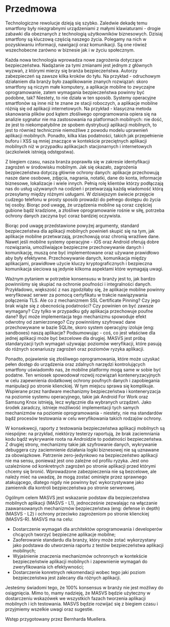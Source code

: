 # Przedmowa

Technologiczne rewolucje dzieją się szybko. Zaledwie dekadę temu smartfony były niezgrabnymi urządzeniami z małymi klawiaturami - drogie zabawki dla obeznanych z technologią użytkowników biznesowych. Dzisiaj smartfony są kluczową częścią naszego życia. Polegamy na nich w pozyskiwaniu informacji, nawigacji oraz komunikacji. Są one rówież wszechobecne zarówno w biznesie jak i w życiu społecznym.

Każda nowa technologia wprowadza nowe zagrożenia dotyczące bezpieczeństwa. Nadążanie za tymi zmianami jest jednym z głównych wyzwań, z którymi mierzy się branża bezpieczeństwa. Autorzy zabezpieczeń są zawsze kilka kroków do tyłu. Na przykład - odruchowym działaniem dla branży było zaaplikowanie znanych rozwiązań: skoro smartfony są niczym małe komputery, a aplikacje mobilne to zwyczajne oprogramowanie, zatem wymagania bezpieczeństwa powinny być podobne, tak? Niestety, to nie działa w ten sposób. Systemy operacyjne smartfonów są inne niż te znane ze stacji roboczych, a aplikacje mobilne różnią się od aplikacji internetowych. Na przykład - klasyczna metoda skanowania plików pod kątem złośliwego oprogramowania opiera się na analizie sygnatur nie ma zastosowania na platformach mobilnych: nie dość, że jest to niekompatybilne ze spobem dystrybucji aplikacji mobilnych, to jest to również technicznie niemożliwe z powodu modelu uprawnień aplikacji mobilnych. Ponadto, kilka klas podatności, takich jak przepełnienie buforu i XSS są mniej znaczące w kontekście przeciętnych aplikacji mobilnych niż w przypadku aplikacjach stacjonarnych i internetowych (aczkolwiek istnieją odstępstwa).

Z biegiem czasu, nasza branża poprawiła się w zakresie identyfikacji zagrożeń w środowisku mobilnym. Jak się okazało, zagrożenia bezpieczeństwa dotyczą głównie ochrony danych: aplikacje przechowują nasze dane osobowe, zdjęcia, nagrania, notatki, dane do konta, informacje biznesowe, lokalizacje i wiele innych. Pełnią rolę klientów którzy podłączają nas do usług używanych na codzień i przetwarzają każdą wiadomość którą przesyłamy między różnymi usługami. W dzisiejszym świecie przejęcie cudzego telefonu w prosty sposób prowadzi do pełnego dostępu do życia tej osoby. Biorąc pod uwagę, że urządzenia mobilne są coraz częściej gubione bądź kradzione, a złośliwe oprogramowanie rośnie w siłę, potrzeba ochrony danych zaczyna być coraz bardziej oczywista.

Biorąc pod uwagę przedstawione powyżej argumenty, standard bezpieczeństwa dla aplikacji mobilnych powinień skupić się na tym, jak aplikacje mobilne przetwarzają, przechowują oraz chronią wrażliwe dane. Nawet jeśli mobilne systemy operacyjne - iOS oraz Android oferują dobre rozwiązania, umożliwiające bezpieczne przechowywanie danych i komunikację, muszą one być implementowane oraz używane prawidłowo aby były efektywne. Przechowywanie danych, komunikacja między aplikacjami, prawidłowe użycie kluczy kryptograficznych i bezpieczna komunikacja sieciowa są jedynie kilkoma aspektami które wymagają uwagi.

Ważnym pytaniem w potrzebie konsensusu w branży jest to, jak bardzo powinniśmy się skupiać na ochronie poufności i integralności danych. Przykładowo, większość z nas zgodziłaby się, że aplikacje mobilne powinny weryfikować serwer za pomocą certyfikatu w trakcie nawiązywania połączenia TLS. Ale co z mechanizmem SSL Certificate Pinning? Czy jego brak wiąże się z obecnością podatności? Czy powinien on być zawsze wymagany? Czy tylko w przypadku gdy aplikacja przechowuje poufne dane? Być może implementacja tego mechanizmu spowoduje efekt odwrotny od zamierzonego? Czy powinniśmy szyfrować dane przechowywane w bazie SQLite, skoro system operacyjny izoluje (eng: sandboxes) naszą aplikacje? Podsumowując - coś, co jest właściwe dla jednej aplikacji może być bezcelowe dla drugiej. MASVS jest próbą standaryzacji tych wymagań używając poziomów weryfikacji, które pasują do różnych scenariuszy zagrożeń oraz poziomów ryzyka aplikacji. 

Ponadto, pojawienie się złośliwego oprogramowania, które może uzyskać pełen dostęp do urządzenia oraz zdalnych narzędzi kontrolujących smartfony uświadomiło nas, że mobilne platformy mogą same w sobie być podatne. Ten wniosek spowodował rozwój rozwiązań konteneryzacyjnych w celu zapewnienia dodatkowej ochrony poufnych danych i zapobiegania manipulacji po stronie klienckiej. W tym miejscu sprawa się komplikuje. 
Wspierane przez hardware mechanizmy bezpieczeństwa i konteneryzacja na poziomie systemu operacyjnego, takie jak Android For Work oraz Samsung Knox istnieją, lecz wyłącznie dla wybranych urządzeń. Jako środek zaradczy, istnieje możliwość implementacji tych samych mechanizmów na poziomie oprogramowania - niestety, nie ma standardów bądź procesów testowania w celu weryfikowania takich rodzajów ochrony.

W konsekwecji, raporty z testowania bezpieczeństwa aplikacji mobilnych są niespójne: na przykład, niektórzy testerzy raportują, że brak zaciemniania kodu bądź wykrywanie roota na Androidzie to podatności bezpieczeństwa. Z drugiej strony, mechanizmy takie jak szyfrowanie danych, wykrywanie debuggera czy zaciemnienie działania logiki biznesowej nie są uznawane za obowiązkowe. Patrzenie zero-jedynkowo na bezpieczeństwo aplikacji nie ma sensu, ponieważ jest ono zależne od profilu ryzyka. Jest ono uzależnione od konkretnych zagrożeń po stronie aplikacji przed którymi chcemy się bronić. Wprowadzone zabezpieczenia nie są bezcelowe, ale należy mieć na uwadzę, że mogą zostać ominięte przez sprawnego atakującego, dlatego nigdy nie powinny być wykorzystywane jako zamiennik dla kontroli bezpieczeństwa po stronie serwerowej. 

Ogólnym celem MASVS jest wskazanie podstaw dla bezpieczeństwa mobilnych aplikacji (MASVS - L1), jednocześnie zezwalając na włączanie zaawansowanych mechanizmów bezpieczeństwa (eng: defense in depth) (MASVS - L2) i ochrony przeciwko zagrożeniom po stronie klienckiej (MASVS-R). MASVS ma na celu:

- Dostarczenie wymagań dla architektów oprogramowania i developerów chcących tworzyć bezpieczne aplikacje mobilne;
- Zaoferowanie standardu dla branży, który może zotać wykorzystany jako podstawa do utworzenia raportu z testów bezpieczeństwa aplikacji mobilnych;
- Wyjaśnienie znaczenia mechanizmów ochronnych w kontekście bezpieczeństwie aplikacji mobilnych i zapewnienie wymagań do zweryfikowania ich efektywności;
- Dostarczenie konretnych rekomendacji wobec tego jaki poziom bezpieczeństwa jest zalecany dla różnych aplikacji.

Jesteśmy świadomi tego, że 100% konsensus w branży nie jest możliwy do osiągnięcia. Mimo to, mamy nadzieję, że MASVS będzie użyteczny w dostarczeniu wskazówek we wszystkich fazach tworzenia aplikacji mobilnych i ich testowania. MASVS będzie rozwijać się z biegiem czasu i przyjmiemy wszelkie uwagi oraz sugestie.

Wstęp przygotowany przez Bernharda Muellera.
